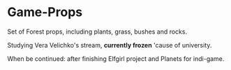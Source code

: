 # Game-Props
Set of Forest props, including plants, grass, bushes and rocks.

Studying Vera Velichko's stream, **currently frozen** 'cause of university.

When be continued: after finishing Elfgirl project and Planets for indi-game.

